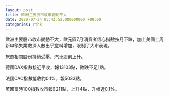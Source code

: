 ```yaml
---
layout: post
title: 歐洲主要股市收市變動不大
date: 2020-07-24 05:43:52.000000000 +08:00
categories: rthk
---
```


歐洲主要股市收市變動不大，歐元區7月消費者信心指數按月下跌，加上美國上周新申領失業救濟人數出乎意料增加，限制了大市表現。

旅遊相關股份持續受壓，汽車股則上升。

德國DAX指數接近平收，報13103點，微跌不足1點。

法國CAC指數低收約0.1%，報5033點。

英國富時100指數收市報6211點，上升4點，升幅近0.1%。
